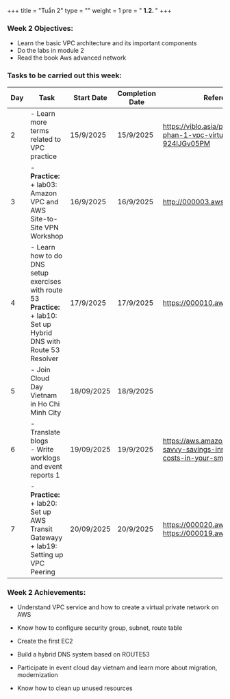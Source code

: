 +++
title = "Tuần 2"
type = ""
weight = 1
pre = " <b> 1.2. </b> "
+++

### Week 2 Objectives:

* Learn the basic VPC architecture and its important components
* Do the labs in module 2
* Read the book Aws advanced network

### Tasks to be carried out this week:
| Day |Task| Start Date | Completion Date | Reference Material|
| --- | ------------------------------------------------------------------------------------------------------------------------------------------------------------------------------------------------------ | ---------- | --------------- | ----------------------------------------- |
|2| - Learn more terms related to VPC practice | 15/9/2025 | 15/9/2025 | <https://viblo.asia/p/tim-hieu-ve-aws-phan-1-vpc-virtual-private-cloud-924lJGv05PM>
| 3   | - **Practice:** <br>+ lab03: Amazon VPC and AWS Site-to-Site VPN Workshop | 16/9/2025 | 16/9/2025 | <http://000003.awsstudygroup.com/> |
| 4   | - Learn how to do DNS setup exercises with route 53 <br> **Practice:** + lab10: Set up Hybrid DNS with Route 53 Resolver| 17/9/2025 | 17/9/2025| <https://000010.awsstudygroup.com/> |
| 5   | - Join Cloud Day Vietnam in Ho Chi Minh City | 18/09/2025 | 18/9/2025 |  |
| 6   | - Translate blogs <br> - Write worklogs and event reports 1 | 19/09/2025 | 19/9/2025 | <https://aws.amazon.com/vi/blogs/smb/tech-savvy-savings-innovative-ways-to-cut-costs-in-your-small-business/> |
| 7   | - **Practice:** <br>+ lab20: Set up AWS Transit Gatewayy <br>+ lab19: Setting up VPC Peering | 20/09/2025 | 20/9/2025 | <https://000020.awsstudygroup.com/vi/> <https://000019.awsstudygroup.com/vi/> |



### Week 2 Achievements:

* Understand VPC service and how to create a virtual private network on AWS

* Know how to configure security group, subnet, route table

* Create the first EC2

* Build a hybrid DNS system based on ROUTE53

* Participate in event cloud day vietnam and learn more about migration, modernization

* Know how to clean up unused resources